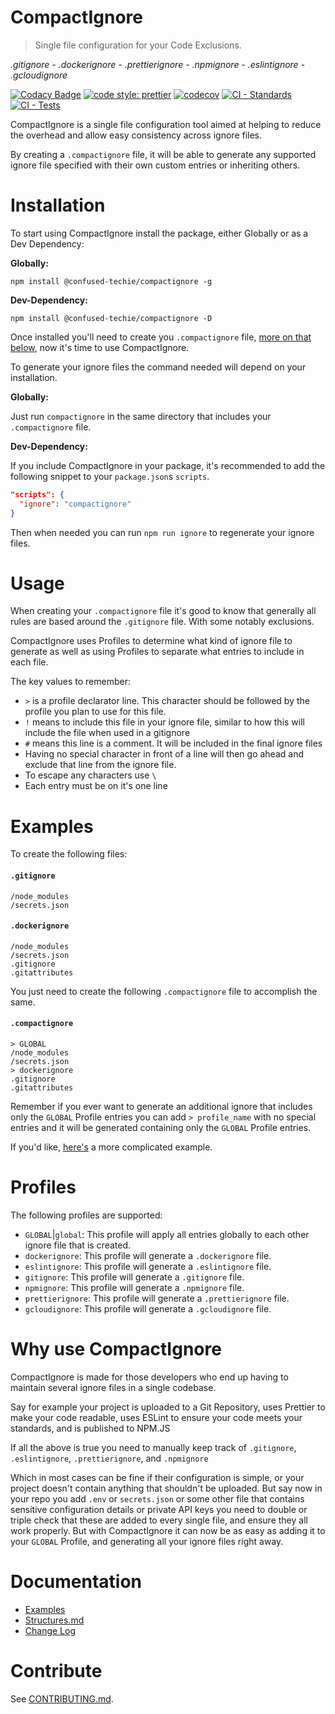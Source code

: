 # CompactIgnore

> Single file configuration for your Code Exclusions.

<i>.gitignore - .dockerignore - .prettierignore - .npmignore - .eslintignore - .gcloudignore</i>

[![Codacy Badge](https://app.codacy.com/project/badge/Grade/38acc200e45241d2b6437bb545bd32f4)](https://www.codacy.com/gh/confused-Techie/CompactIgnore/dashboard?utm_source=github.com&utm_medium=referral&utm_content=confused-Techie/CompactIgnore&utm_campaign=Badge_Grade)
[![code style: prettier](https://img.shields.io/badge/code_style-prettier-ff69b4.svg?style=flat-square)](https://github.com/prettier/prettier)
[![codecov](https://codecov.io/gh/confused-Techie/CompactIgnore/branch/main/graph/badge.svg?token=PVEXNNPOGJ)](https://codecov.io/gh/confused-Techie/CompactIgnore)
[![CI - Standards](https://github.com/confused-Techie/CompactIgnore/actions/workflows/ci-standards.yml/badge.svg)](https://github.com/confused-Techie/CompactIgnore/actions/workflows/ci-standards.yml)
[![CI - Tests](https://github.com/confused-Techie/CompactIgnore/actions/workflows/ci-tests.yml/badge.svg)](https://github.com/confused-Techie/CompactIgnore/actions/workflows/ci-tests.yml)

CompactIgnore is a single file configuration tool aimed at helping to reduce the overhead and allow easy consistency across ignore files.

By creating a `.compactignore` file, it will be able to generate any supported ignore file specified with their own custom entries or inheriting others.

# Installation

To start using CompactIgnore install the package, either Globally or as a Dev Dependency:

<b>Globally:</b>

```shell
npm install @confused-techie/compactignore -g
```

<b>Dev-Dependency:</b>

```shell
npm install @confused-techie/compactignore -D
```

Once installed you'll need to create you `.compactignore` file, [more on that below](#usage), now it's time to use CompactIgnore.

To generate your ignore files the command needed will depend on your installation.

<b>Globally:</b>

Just run `compactignore` in the same directory that includes your `.compactignore` file.

<b>Dev-Dependency:</b>

If you include CompactIgnore in your package, it's recommended to add the following snippet to your `package.json`s `scripts`.

```json
"scripts": {
  "ignore": "compactignore"
}
```

Then when needed you can run `npm run ignore` to regenerate your ignore files.

# Usage

When creating your `.compactignore` file it's good to know that generally all rules are based around the `.gitignore` file. With some notably exclusions.

CompactIgnore uses Profiles to determine what kind of ignore file to generate as well as using Profiles to separate what entries to include in each file.

The key values to remember:

- `>` is a profile declarator line. This character should be followed by the profile you plan to use for this file.
- `!` means to include this file in your ignore file, similar to how this will include the file when used in a gitignore
- `#` means this line is a comment. It will be included in the final ignore files
- Having no special character in front of a line will then go ahead and exclude that line from the ignore file.
- To escape any characters use `\`
- Each entry must be on it's one line

# Examples

To create the following files:

#### `.gitignore`

```text
/node_modules
/secrets.json
```

#### `.dockerignore`

```text
/node_modules
/secrets.json
.gitignore
.gitattributes
```

You just need to create the following `.compactignore` file to accomplish the same.

#### `.compactignore`

```text
> GLOBAL
/node_modules
/secrets.json
> dockerignore
.gitignore
.gitattributes
```

Remember if you ever want to generate an additional ignore that includes only the `GLOBAL` Profile entries you can add `> profile_name` with no special entries and it will be generated containing only the `GLOBAL` Profile entries.

If you'd like, [here's](https://github.com/confused-Techie/CompactIgnore/tree/main/examples) a more complicated example.

# Profiles

The following profiles are supported:

- `GLOBAL`|`global`: This profile will apply all entries globally to each other ignore file that is created.
- `dockerignore`: This profile will generate a `.dockerignore` file.
- `eslintignore`: This profile will generate a `.eslintignore` file.
- `gitignore`: This profile will generate a `.gitignore` file.
- `npmignore`: This profile will generate a `.npmignore` file.
- `prettierignore`: This profile will generate a `.prettierignore` file.
- `gcloudignore`: This profile will generate a `.gcloudignore` file.

# Why use CompactIgnore

CompactIgnore is made for those developers who end up having to maintain several ignore files in a single codebase.

Say for example your project is uploaded to a Git Repository, uses Prettier to make your code readable, uses ESLint to ensure your code meets your standards, and is published to NPM.JS

If all the above is true you need to manually keep track of `.gitignore`, `.eslintignore`, `.prettierignore`, and `.npmignore`

Which in most cases can be fine if their configuration is simple, or your project doesn't contain anything that shouldn't be uploaded. But say now in your repo you add `.env` or `secrets.json` or some other file that contains sensitive configuration details or private API keys you need to double or triple check that these are added to every single file, and ensure they all work properly. But with CompactIgnore it can now be as easy as adding it to your `GLOBAL` Profile, and generating all your ignore files right away.

# Documentation

- [Examples](examples/)
- [Structures.md](docs/structures.md)
- [Change Log](CHANGE_LOG.md)

# Contribute

See [CONTRIBUTING.md](CONTRIBUTING.md).
